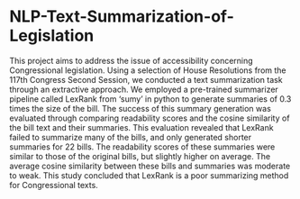 # NLP-Text-Summarization-of-Legislation
This project aims to address the issue of accessibility concerning Congressional legislation. Using a selection of House Resolutions from the 117th Congress Second Session, we conducted a text summarization task through an extractive approach. We employed a pre-trained summarizer pipeline called LexRank from ‘sumy’ in python to generate summaries of 0.3 times the size of the bill. The success of this summary generation was evaluated through comparing readability scores and the cosine similarity of the bill text and their summaries. This evaluation revealed that LexRank failed to summarize many of the bills, and only generated shorter summaries for 22 bills. The readability scores of these summaries were similar to those of the original bills, but slightly higher on average. The average cosine similarity between these bills and summaries was moderate to weak. This study concluded that LexRank is a poor summarizing method for Congressional texts.
